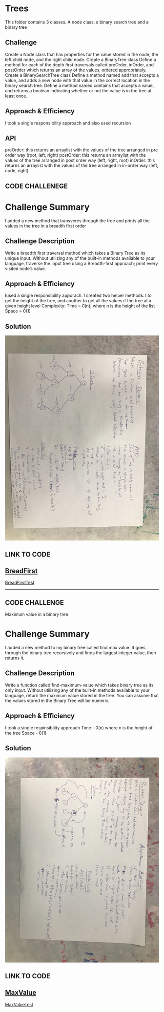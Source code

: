 # Trees
<!-- Short summary or background information -->
This folder contains 3 classes. A node class, a binary search tree and a binary tree

## Challenge
<!-- Description of the challenge -->
Create a Node class that has properties for the value stored in the node, the left child node, and the right child node.
Create a BinaryTree class
Define a method for each of the depth first traversals called preOrder, inOrder, and postOrder which returns an array of the values, ordered appropriately.
Create a BinarySearchTree class
Define a method named add that accepts a value, and adds a new node with that value in the correct location in the binary search tree.
Define a method named contains that accepts a value, and returns a boolean indicating whether or not the value is in the tree at least once.

## Approach & Efficiency
<!-- What approach did you take? Why? What is the Big O space/time for this approach? -->
I took a single responsibility approach and also used recursion

## API
<!-- Description of each method publicly available in each of your trees -->
preOrder: this returns an arraylist with the values of the tree arranged in pre order way (root, left, right)
postOrder: this returns an arraylist with the values of the tree arranged in post order way (left, right, root)
inOrder: this returns an arraylist with the values of the tree arranged in in-order way (left, node, right)


## CODE CHALLENEGE
# Challenge Summary
<!-- Short summary or background information -->
I added a new method that transveres through the tree and prints all the values in the tree in a breadth first order

## Challenge Description
<!-- Description of the challenge -->
Write a breadth first traversal method which takes a Binary Tree as its unique input. Without utilizing any of the built-in methods available to your language, traverse the input tree using a Breadth-first approach; print every visited node’s value.

## Approach & Efficiency
<!-- What approach did you take? Why? What is the Big O space/time for this approach? -->
Iused a single responsibility apporach.
I created two helper methods. I to get the height of the tree, and another to get all the values if the tree at a given height level
Complexity:
Time = 0(n), where n is the height of the list
Space = 0(1)


## Solution
<!-- Embedded whiteboard image -->
![alt text](https://github.com/wosunkwo/data-structures-and-algorithms/blob/master/code401-challenges/assets/breadth_first.jpg)

## LINK TO CODE
 
[BreadFirst](https://github.com/wosunkwo/data-structures-and-algorithms/blob/master/code401-challenges/src/main/java/code401/challenges/tree/BinaryTree.java)
-----------------------------------------------------------------------------------------------------
[BreadFirstTest](https://github.com/wosunkwo/data-structures-and-algorithms/blob/master/code401-challenges/src/test/java/code401/challenges/tree/BinaryTreeTest.java)


*************************************************************************************************************************
## CODE CHALLENGE
Maximum value in a binary tree

# Challenge Summary
<!-- Short summary or background information -->
I added a new method to my binary tree called find max value. It goes through the binary tree recursively and finds the largest integer value, then returns it.

## Challenge Description
<!-- Description of the challenge -->
Write a function called find-maximum-value which takes binary tree as its only input. Without utilizing any of the built-in methods available to your language, return the maximum value stored in the tree. You can assume that the values stored in the Binary Tree will be numeric.

## Approach & Efficiency
<!-- What approach did you take? Why? What is the Big O space/time for this approach? -->
I took a single respinsibility approach
Time - 0(n) where n is the height of the tree
Space - 0(1)

## Solution
<!-- Embedded whiteboard image -->
![alt text](https://github.com/wosunkwo/data-structures-and-algorithms/blob/master/code401-challenges/assets/find_maximum_binary_tree.jpg)

## LINK TO CODE
 
[MaxValue](https://github.com/wosunkwo/data-structures-and-algorithms/blob/master/code401-challenges/src/main/java/code401/challenges/tree/BinaryTree.java)
-----------------------------------------------------------------------------------------------------
[MaxValueTest](https://github.com/wosunkwo/data-structures-and-algorithms/blob/master/code401-challenges/src/test/java/code401/challenges/tree/BinaryTreeTest.java)


